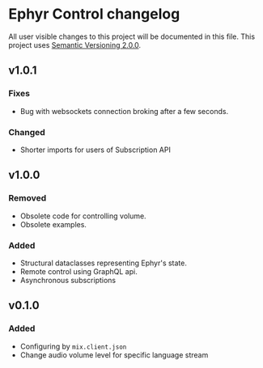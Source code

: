 Ephyr Control changelog
===============

All user visible changes to this project will be documented in this file. This project uses [Semantic Versioning 2.0.0].

## v1.0.1
### Fixes
- Bug with websockets connection broking after a few seconds.
### Changed
- Shorter imports for users of Subscription API

## v1.0.0
### Removed
- Obsolete code for controlling volume.
- Obsolete examples.
### Added
- Structural dataclasses representing Ephyr's state.
- Remote control using GraphQL api.
- Asynchronous subscriptions

## v0.1.0
### Added
- Configuring by `mix.client.json`
- Change audio volume level for specific language stream


[Semantic Versioning 2.0.0]: https://semver.org